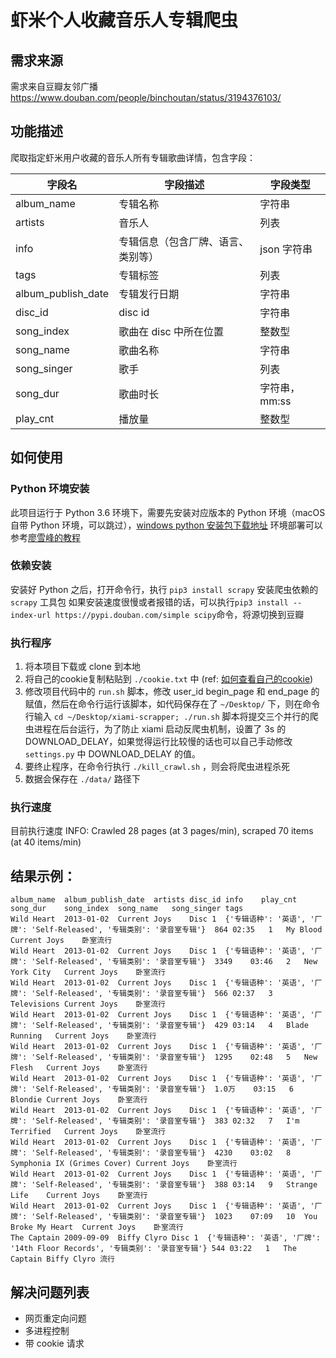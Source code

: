 虾米个人收藏音乐人专辑爬虫
====
## 需求来源
需求来自豆瓣友邻广播
https://www.douban.com/people/binchoutan/status/3194376103/


## 功能描述
爬取指定虾米用户收藏的音乐人所有专辑歌曲详情，包含字段：

| 字段名 | 字段描述 | 字段类型 |
| --- | --- | --- |
| album_name | 专辑名称 | 字符串 |
| artists | 音乐人 | 列表 |
| info | 专辑信息（包含厂牌、语言、类别等） | json 字符串 |
| tags | 专辑标签 | 列表 | 
| album_publish_date | 专辑发行日期  | 字符串 |
| disc_id | disc id | 字符串 |
| song_index | 歌曲在 disc 中所在位置 | 整数型 |
| song_name | 歌曲名称 | 字符串 |
| song_singer | 歌手 | 列表 |
| song_dur | 歌曲时长 | 字符串，mm:ss |
| play_cnt | 播放量 | 整数型 |

## 如何使用
### Python 环境安装
此项目运行于 Python 3.6 环境下，需要先安装对应版本的 Python 环境（macOS 自带 Python 环境，可以跳过），[windows python 安装包下载地址](https://www.python.org/ftp/python/3.6.10/Python-3.6.10.tgz)
环境部署可以参考[廖雪峰的教程](https://www.liaoxuefeng.com/wiki/1016959663602400/1016959856222624)

### 依赖安装
安装好 Python 之后，打开命令行，执行 `pip3 install scrapy` 安装爬虫依赖的 `scrapy` 工具包
如果安装速度很慢或者报错的话，可以执行`pip3 install --index-url https://pypi.douban.com/simple scipy`命令，将源切换到豆瓣

### 执行程序
1. 将本项目下载或 clone 到本地
2. 将自己的cookie复制粘贴到 `./cookie.txt` 中 (ref: [如何查看自己的cookie](https://blog.csdn.net/MuWinter/article/details/75313476))
3. 修改项目代码中的 `run.sh` 脚本，修改 user_id begin_page 和 end_page 的赋值，然后在命令行运行该脚本，如代码保存在了 `~/Desktop/` 下，则在命令行输入 `cd ~/Desktop/xiami-scrapper; ./run.sh`
脚本将提交三个并行的爬虫进程在后台运行，为了防止 xiami 启动反爬虫机制，设置了 3s 的 DOWNLOAD_DELAY，如果觉得运行比较慢的话也可以自己手动修改 `settings.py` 中 DOWNLOAD_DELAY 的值。
4. 要终止程序，在命令行执行 `./kill_crawl.sh` ，则会将爬虫进程杀死
5. 数据会保存在 `./data/` 路径下

### 执行速度
目前执行速度
INFO: Crawled 28 pages (at 3 pages/min), scraped 70 items (at 40 items/min)

## 结果示例：
```
album_name	album_publish_date	artists	disc_id	info	play_cnt	song_dur	song_index	song_name	song_singer	tags
Wild Heart	2013-01-02	Current Joys	Disc 1	{'专辑语种': '英语', '厂牌': 'Self-Released', '专辑类别': '录音室专辑'}	864	02:35	1	My Blood	Current Joys	卧室流行
Wild Heart	2013-01-02	Current Joys	Disc 1	{'专辑语种': '英语', '厂牌': 'Self-Released', '专辑类别': '录音室专辑'}	3349	03:46	2	New York City	Current Joys	卧室流行
Wild Heart	2013-01-02	Current Joys	Disc 1	{'专辑语种': '英语', '厂牌': 'Self-Released', '专辑类别': '录音室专辑'}	566	02:37	3	Televisions	Current Joys	卧室流行
Wild Heart	2013-01-02	Current Joys	Disc 1	{'专辑语种': '英语', '厂牌': 'Self-Released', '专辑类别': '录音室专辑'}	429	03:14	4	Blade Running	Current Joys	卧室流行
Wild Heart	2013-01-02	Current Joys	Disc 1	{'专辑语种': '英语', '厂牌': 'Self-Released', '专辑类别': '录音室专辑'}	1295	02:48	5	New Flesh	Current Joys	卧室流行
Wild Heart	2013-01-02	Current Joys	Disc 1	{'专辑语种': '英语', '厂牌': 'Self-Released', '专辑类别': '录音室专辑'}	1.0万	03:15	6	Blondie	Current Joys	卧室流行
Wild Heart	2013-01-02	Current Joys	Disc 1	{'专辑语种': '英语', '厂牌': 'Self-Released', '专辑类别': '录音室专辑'}	383	02:32	7	I'm Terrified	Current Joys	卧室流行
Wild Heart	2013-01-02	Current Joys	Disc 1	{'专辑语种': '英语', '厂牌': 'Self-Released', '专辑类别': '录音室专辑'}	4230	03:02	8	Symphonia IX (Grimes Cover)	Current Joys	卧室流行
Wild Heart	2013-01-02	Current Joys	Disc 1	{'专辑语种': '英语', '厂牌': 'Self-Released', '专辑类别': '录音室专辑'}	388	03:14	9	Strange Life	Current Joys	卧室流行
Wild Heart	2013-01-02	Current Joys	Disc 1	{'专辑语种': '英语', '厂牌': 'Self-Released', '专辑类别': '录音室专辑'}	1023	07:09	10	You Broke My Heart	Current Joys	卧室流行
The Captain	2009-09-09	Biffy Clyro	Disc 1	{'专辑语种': '英语', '厂牌': '14th Floor Records', '专辑类别': '录音室专辑'}	544	03:22	1	The Captain	Biffy Clyro	流行
```

## 解决问题列表
- 网页重定向问题
- 多进程控制
- 带 cookie 请求
